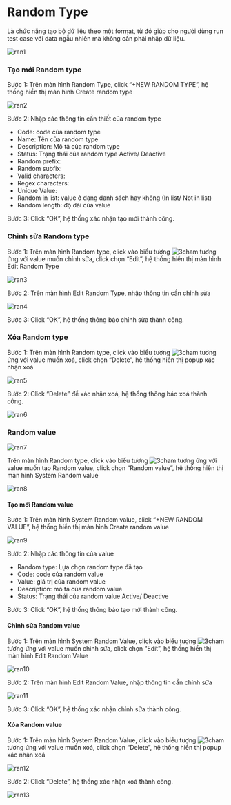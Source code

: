 # Random Type

Là chức năng tạo bộ dữ liệu theo một format, từ đó giúp cho người dùng run test case với data ngẫu nhiên mà không cần phải nhập dữ liệu.

![ran1](/test-framework-api/guest/doc-file/doc-file/04766608-e2ef-4188-8ddb-0a118eb796f4/ran1.png)

### Tạo mới Random type

Bước 1: Trên màn hình Random Type, click “+NEW RANDOM TYPE”, hệ thống hiển thị màn hình Create random type

![ran2](/test-framework-api/guest/doc-file/doc-file/3da27148-ff57-4348-913c-bec50c41284a/ran2.png)

Bước 2: Nhập các thông tin cần thiết của random type
-	Code: code của random type
-	Name: Tên của random type
-	Description: Mô tả của random type
-	Status: Trạng thái của random type Active/ Deactive
-	Random prefix:
-	Random subfix:
-	Valid characters: 
-	Regex characters:
-	Unique Value:
-	Random in list: value ở dạng danh sách hay không (In list/ Not in list)
-	Random length: độ dài của value

Bước 3: Click “OK”, hệ thống xác nhận tạo mới thành công.


### Chỉnh sửa Random type

Bước 1: Trên màn hình Random type, click vào biểu tượng  ![3cham](/test-framework-api/guest/doc-file/doc-file/e9a232d7-73eb-4938-ac58-af13faec857b/3cham.png)  tương ứng với value muốn chỉnh sửa, click chọn “Edit”, hệ thống hiển thị màn hình Edit Random Type

![ran3](/test-framework-api/guest/doc-file/doc-file/af51cd8e-f5d1-4b7c-9fc7-72a7c362eda0/ran3.png)

Bước 2: Trên màn hình Edit Random Type, nhập thông tin cần chỉnh sửa

![ran4](/test-framework-api/guest/doc-file/doc-file/e1d7115e-effe-40c1-b675-ce0313f5587e/ran4.png)

Bước 3: Click “OK”, hệ thống thông báo chỉnh sửa thành công.

### Xóa Random type

Bước 1: Trên màn hình Random type, click vào biểu tượng ![3cham](/test-framework-api/guest/doc-file/doc-file/e9a232d7-73eb-4938-ac58-af13faec857b/3cham.png)  tương ứng với value muốn xoá, click chọn “Delete”, hệ thống hiển thị popup xác nhận xoá

![ran5](/test-framework-api/guest/doc-file/doc-file/4cd49bb4-9e15-4903-9d77-9bf581923961/ran5.png)

Bước 2: Click “Delete” để xác nhận xoá, hệ thống thông báo xoá thành công.

![ran6](/test-framework-api/guest/doc-file/doc-file/13683b0a-45a8-4480-b559-fa96f6a1f476/ran6.png)


### Random value

![ran7](/test-framework-api/guest/doc-file/doc-file/f3cd488a-7a37-43ee-b768-337220ed7316/ran7.png)

Trên màn hình Random type, click vào biểu tượng ![3cham](/test-framework-api/guest/doc-file/doc-file/e9a232d7-73eb-4938-ac58-af13faec857b/3cham.png) tương ứng với value muốn tạo Random value, click chọn “Random value”, hệ thống hiển thị màn hình System Random value

![ran8](/test-framework-api/guest/doc-file/doc-file/c9a84783-33fa-4889-a170-aaa5e9867aee/ran8.png)

#### Tạo mới Random value

Bước 1: Trên màn hình System Random value, click “+NEW RANDOM VALUE”, hệ thống hiển thị màn hình Create random value

![ran9](/test-framework-api/guest/doc-file/doc-file/bc2d538c-b7a5-412d-a8cf-2843125c2d55/ran9.png)

Bước 2: Nhập các thông tin của value

-	Random type: Lựa chọn random type đã tạo
-	Code: code của random value
-	Value: giá trị của random value
-	Description: mô tả của random value
-	Status: Trạng thái của random value Active/ Deactive
  
Bước 3: Click “OK”, hệ thống thông báo tạo mới thành công.

#### Chỉnh sửa Random value

Bước 1: Trên màn hình System Random Value, click vào biểu tượng ![3cham](/test-framework-api/guest/doc-file/doc-file/e9a232d7-73eb-4938-ac58-af13faec857b/3cham.png) tương ứng với value muốn chỉnh sửa, click chọn “Edit”, hệ thống hiển thị màn hình Edit Random Value

![ran10](/test-framework-api/guest/doc-file/doc-file/5720fe80-e09e-4fde-8f3d-86b6c2312ac2/ran10.png)

Bước 2: Trên màn hình Edit Random Value, nhập thông tin cần chỉnh sửa

![ran11](/test-framework-api/guest/doc-file/doc-file/b84aa396-cb69-411d-8f2f-b04477de2ac6/ran11.png)

Bước 3: Click “OK”, hệ thống xác nhận chỉnh sửa thành công.

#### Xóa Random value

Bước 1: Trên màn hình System Random Value, click vào biểu tượng ![3cham](/test-framework-api/guest/doc-file/doc-file/e9a232d7-73eb-4938-ac58-af13faec857b/3cham.png) tương ứng với value muốn xoá, click chọn “Delete”, hệ thống hiển thị popup xác nhận xoá

![ran12](/test-framework-api/guest/doc-file/doc-file/e05262ce-7d83-4129-afe0-dc494e575b14/ran12.png)

Bước 2: Click “Delete”, hệ thống xác nhận xoá thành công.

![ran13](/test-framework-api/guest/doc-file/doc-file/b3bd707c-a263-4a9d-b489-e7aa4035c95d/ran13.png)

